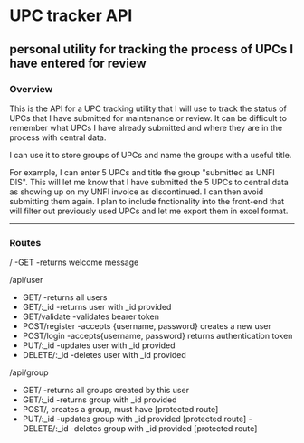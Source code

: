 # UPC tracker API

## personal utility for tracking the process of UPCs I have entered for review

### Overview

This is the API for a UPC tracking utility that I will use to track the status of UPCs that I have submitted for maintenance or review. It can be difficult to remember what UPCs I have already submitted and where they are in the process with central data.

I can use it to store groups of UPCs and name the groups with a useful title.

For example, I can enter 5 UPCs and title the group "submitted as UNFI DIS". This will let me know that I have submitted the 5 UPCs to central data as showing up on my UNFI invoice as discontinued. I can then avoid submitting them again. I plan to include fnctionality into the front-end that will filter out previously used UPCs and let me export them in excel format.

---

### Routes

/
-GET -returns welcome message

/api/user

- GET/ -returns all users
- GET/:\_id -returns user with \_id provided
- GET/validate -validates bearer token
- POST/register -accepts {username, password} creates a new user
- POST/login -accepts{username, password} returns authentication token
- PUT/:\_id -updates user with \_id provided
- DELETE/:\_id -deletes user with \_id provided

/api/group

- GET/ -returns all groups created by this user
- GET/:\_id -returns group with \_id provided
- POST/, creates a group, must have [protected route]
- PUT/:\_id -updates group with \_id provided [protected route]
  -DELETE/:\_id -deletes group with \_id provided [protected route]
